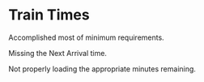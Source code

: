 # Train Times
Accomplished most of minimum requirements.


Missing the Next Arrival time.

Not properly loading the appropriate minutes remaining.
